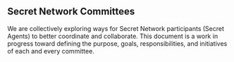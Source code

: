 <!-- hero -->
<column>

<block>

<hero-title>

## Secret Network Committees

</hero-title>

</block>

</column>








<!-- intro -->
<column class="spacer-s" number="2" number-m="2" number-s="1">

<block>

We are collectively exploring ways for Secret Network participants (Secret Agents) to better coordinate and collaborate. This document is a work in progress toward defining the purpose, goals, responsibilities, and initiatives of each and every committee.

</block>

</column>








<!-- Committees -->
<column>

<block>

<committees></committees>

</block>

</column>
